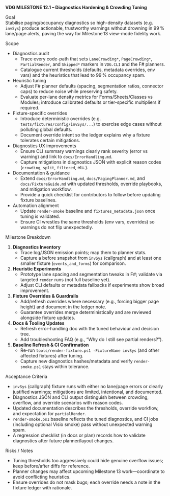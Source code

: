 **VDG MILESTONE 12.1 – Diagnostics Hardening & Crowding Tuning**

Goal  
Stabilise paging/occupancy diagnostics so high-density datasets (e.g. `invSys`) produce actionable, trustworthy warnings without drowning in 99 % lane/page alerts, paving the way for Milestone 13 view-mode fidelity work.

Scope
- Diagnostics audit  
  - Trace every code-path that sets `LaneCrowding*`, `PageCrowding*`, `PartialRender`, and `Skipped*` markers in `VDG.CLI` and the F# planners.  
  - Catalogue current thresholds (defaults, metadata overrides, env vars) and the heuristics that lead to 99 % occupancy spam.
- Heuristic tuning  
  - Adjust F# planner defaults (spacing, segmentation ratios, connector caps) to reduce noise while preserving safety.  
  - Evaluate per-lane density metrics for Forms/Sheets/Classes vs Modules; introduce calibrated defaults or tier-specific multipliers if required.
- Fixture-specific overrides  
  - Introduce deterministic overrides (e.g. `tests/fixtures/config/invSys/...`) to exercise edge cases without polluting global defaults.  
  - Document override intent so the ledger explains why a fixture tolerates certain mitigations.
- Diagnostics UX improvements  
  - Ensure CLI summary warnings clearly rank severity (error vs warning) and link to `docs/ErrorHandling.md`.  
  - Capture mitigations in diagnostics JSON with explicit reason codes (`crowding`, `split`, `filtered`, etc.).
- Documentation & guidance  
  - Extend `docs/ErrorHandling.md`, `docs/PagingPlanner.md`, and `docs/FixtureGuide.md` with updated thresholds, override playbooks, and mitigation workflow.  
  - Provide a quick checklist for contributors to follow before updating fixture baselines.
- Automation alignment  
  - Update `render-smoke` baseline and `fixtures_metadata.json` once tuning is validated.  
  - Ensure CI wrestles the same thresholds (env vars, overrides) so warnings do not flip unexpectedly.

Milestone Breakdown
1. **Diagnostics Inventory**  
   - Trace log/JSON emission points; map them to planner stats.  
   - Capture a before snapshot from `invSys` (callgraph) and at least one smaller fixture (`events_and_forms`) for comparison.
2. **Heuristic Experiments**  
   - Prototype lane spacing and segmentation tweaks in F#; validate via targeted `render` runs (not full baseline yet).  
   - Adjust CLI defaults or metadata fallbacks if experiments show broad improvement.
3. **Fixture Overrides & Guardrails**  
   - Add/refresh overrides where necessary (e.g., forcing bigger page height) and document in the ledger note.  
   - Guarantee overrides merge deterministically and are reviewed alongside fixture updates.
4. **Docs & Tooling Updates**  
   - Refresh error-handling doc with the tuned behaviour and decision tree.  
   - Add troubleshooting FAQ (e.g., “Why do I still see partial renders?”).
5. **Baseline Refresh & CI Confirmation**  
   - Re-run `tools/render-fixture.ps1 -FixtureName invSys` (and other affected fixtures) after tuning.  
   - Capture new diagnostics hashes/metadata and verify `render-smoke.ps1` stays within tolerance.

Acceptance Criteria
- `invSys` (callgraph) fixture runs with either no lane/page errors or clearly justified warnings; mitigations are limited, intentional, and documented.  
- Diagnostics JSON and CLI output distinguish between crowding, overflow, and override scenarios with reason codes.  
- Updated documentation describes the thresholds, override workflow, and expectation for `partialRender`.  
- `render-smoke.ps1` baseline reflects the tuned diagnostics, and CI jobs (including optional Visio smoke) pass without unexpected warning spam.  
- A regression checklist (in docs or plan) records how to validate diagnostics after future planner/layout changes.

Risks / Notes
- Tuning thresholds too aggressively could hide genuine overflow issues; keep before/after diffs for reference.  
- Planner changes may affect upcoming Milestone 13 work—coordinate to avoid conflicting heuristics.  
- Ensure overrides do not mask bugs; each override needs a note in the fixture ledger with rationale.
